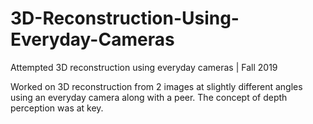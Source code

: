 # 3D-Reconstruction-Using-Everyday-Cameras
Attempted 3D reconstruction using everyday cameras | Fall 2019  

Worked on 3D reconstruction from 2 images at slightly different angles using an everyday camera along with a peer. The concept of depth perception was at key. 
